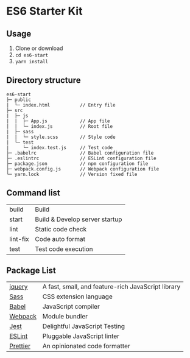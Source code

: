 # ES6 Starter Kit

## Usage

1. Clone or download
2. `cd es6-start`
3. `yarn install`

## Directory structure

```
es6-start
├─ public
|  └─ index.html           // Entry file
├─ src
|  ├─ js
|  |  ├─ App.js            // App file
|  |  └─ index.js          // Root file
|  ├─ sass
|  |  └─ style.scss        // Style code
|  └─ test
|     └─ index.test.js     // Test code
├─ .babelrc                // Babel configuration file
├─ .eslintrc               // ESLint configuration file
├─ package.json            // npm configuration file
├─ webpack.config.js       // Webpack configuration file
└─ yarn.lock               // Version fixed file
```

## Command list

|||
|:--|:--|
|build|Build|
|start|Build & Develop server startup|
|lint|Static code check|
|lint-fix|Code auto format|
|test|Test code execution|

## Package List

|||
|:--|:--|
|[jquery](https://jquery.com/)|A fast, small, and feature-rich JavaScript library|
|[Sass](https://sass-lang.com/)|CSS extension language|
|[Babel](https://babeljs.io/)|JavaScript compiler|
|[Webpack](https://webpack.js.org/)|Module bundler|
|[Jest](https://jestjs.io/)|Delightful JavaScript Testing|
|[ESLint](https://eslint.org/)|Pluggable JavaScript linter|
|[Prettier](https://prettier.io/)|An opinionated code formatter|

